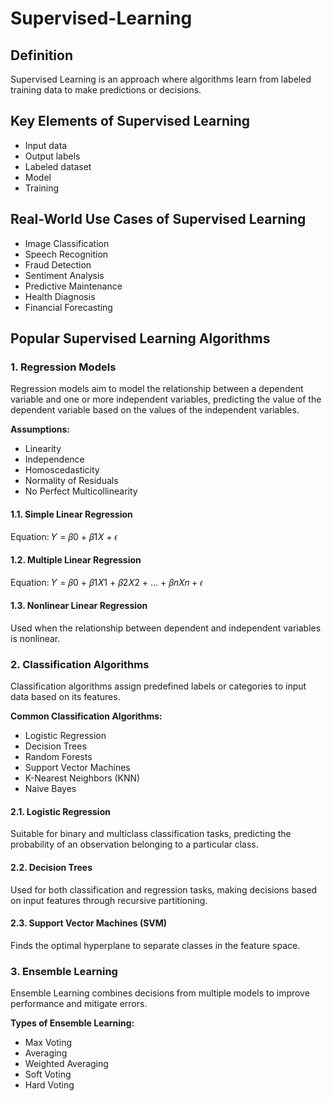 # Supervised-Learning

## Definition

Supervised Learning is an approach where algorithms learn from labeled training data to make predictions or decisions.

## Key Elements of Supervised Learning

- Input data
- Output labels
- Labeled dataset
- Model
- Training
  
## Real-World Use Cases of Supervised Learning

- Image Classification
- Speech Recognition
- Fraud Detection
- Sentiment Analysis
- Predictive Maintenance
- Health Diagnosis
- Financial Forecasting

## Popular Supervised Learning Algorithms

### 1. Regression Models

Regression models aim to model the relationship between a dependent variable and one or more independent variables, predicting the value of the dependent variable based on the values of the independent variables.

**Assumptions:**
- Linearity
- Independence
- Homoscedasticity
- Normality of Residuals
- No Perfect Multicollinearity

#### 1.1. Simple Linear Regression

Equation: 𝑌 = 𝛽0 + 𝛽1𝑋 + 𝜖

#### 1.2. Multiple Linear Regression

Equation: 𝑌 = 𝛽0 + 𝛽1𝑋1 + 𝛽2𝑋2 + … + 𝛽𝑛𝑋𝑛 + 𝜖

#### 1.3. Nonlinear Linear Regression

Used when the relationship between dependent and independent variables is nonlinear.

### 2. Classification Algorithms

Classification algorithms assign predefined labels or categories to input data based on its features.

**Common Classification Algorithms:**
- Logistic Regression
- Decision Trees
- Random Forests
- Support Vector Machines
- K-Nearest Neighbors (KNN)
- Naive Bayes

#### 2.1. Logistic Regression

Suitable for binary and multiclass classification tasks, predicting the probability of an observation belonging to a particular class.

#### 2.2. Decision Trees

Used for both classification and regression tasks, making decisions based on input features through recursive partitioning.

#### 2.3. Support Vector Machines (SVM)

Finds the optimal hyperplane to separate classes in the feature space.

### 3. Ensemble Learning

Ensemble Learning combines decisions from multiple models to improve performance and mitigate errors.

**Types of Ensemble Learning:**
- Max Voting
- Averaging
- Weighted Averaging
- Soft Voting
- Hard Voting

